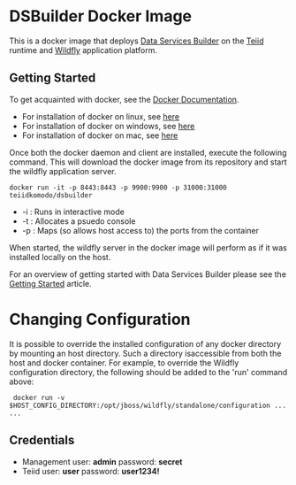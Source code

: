 # DSBuilder Docker Image

This is a docker image that deploys [Data Services Builder](http://teiiddesigner.jboss.org/ds_builder_summary.html) on the [Teiid](http://teiid.jboss.org) runtime and [Wildfly](http://wildfly.org) application platform.

## Getting Started

To get acquainted with docker, see the [Docker Documentation](https://docs.docker.com).

* For installation of docker on linux, see [here](https://docs.docker.com/engine/installation/linux/)
* For installation of docker on windows, see [here](https://docs.docker.com/engine/installation/windows/)
* For installation of docker on mac, see [here](https://docs.docker.com/engine/installation/mac/)

Once both the docker daemon and client are installed, execute the following command. This will download the docker image from its repository and start the wildfly application server.

    docker run -it -p 8443:8443 -p 9900:9900 -p 31000:31000 teiidkomodo/dsbuilder

* -i : Runs in interactive mode
* -t : Allocates a psuedo console
* -p : Maps (so allows host access to) the ports from the container

When started, the wildfly server in the docker image will perform as if it was installed locally on the host.

For an overview of getting started with Data Services Builder please see the [Getting Started](https://developer.jboss.org/wiki/GettingStartedWithDataServicesBuilder) article.

# Changing Configuration

It is possible to override the installed configuration of any docker directory by mounting an host directory. Such a directory isaccessible from both the host and docker container. For example, to override the Wildfly configuration directory, the following should be added to the 'run' command above:

     docker run -v $HOST_CONFIG_DIRECTORY:/opt/jboss/wildfly/standalone/configuration ... ...

## Credentials

* Management user:    __admin__   password: __secret__
* Teiid      user:    __user__    password: __user1234!__
